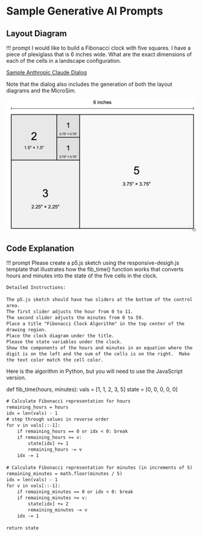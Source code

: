 # Sample  Generative AI Prompts

## Layout Diagram

!!! prompt
    I would like to build a Fibonacci clock with five squares.  I have a piece of plexiglass that is 6 inches wide.  What are the exact dimensions of each of the cells in a landscape configuration.

[Sample Anthropic Claude Dialog](https://claude.ai/share/31f6c2d4-3602-4e3d-9677-89aeb3a90c71)

Note that the dialog also includes the generation of both
the layout diagrams and the MicroSim.

![Square Layout](./square-layout-diagram.png)

## Code Explanation

!!! prompt
    Please create a p5.js sketch using the responsive-desigh.js template that illustrates how the fib_time() function works that converts hours and minutes into the state of the five cells in the clock.

    Detailed Instructions:

    The p5.js sketch should have two sliders at the bottom of the control area.  
    The first slider adjusts the hour from 0 to 11.
    The second slider adjusts the minutes from 0 to 59.
    Place a title "Fibonacci Clock Algorithm" in the top center of the drawing region.
    Place the clock diagram under the title.
    Please the state variables under the clock.
    Show the components of the hours and minutes in an equation where the digit is on the left and the sum of the cells is on the right.  Make the text color match the cell color.

Here is the algorithm in Python, but you will need to use the JavaScript version.

def fib_time(hours, minutes):
    vals = [1, 1, 2, 3, 5]
    state = [0, 0, 0, 0, 0]

    # Calculate Fibonacci representation for hours
    remaining_hours = hours
    idx = len(vals) - 1
    # step through values in reverse order
    for v in vals[::-1]:
        if remaining_hours == 0 or idx < 0: break
        if remaining_hours >= v:
            state[idx] += 1
            remaining_hours -= v
        idx -= 1

    # Calculate Fibonacci representation for minutes (in increments of 5)
    remaining_minutes = math.floor(minutes / 5)
    idx = len(vals) - 1
    for v in vals[::-1]:
        if remaining_minutes == 0 or idx < 0: break
        if remaining_minutes >= v:
            state[idx] += 2
            remaining_minutes -= v
        idx -= 1

    return state
